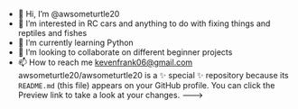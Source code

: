 - 👋 Hi, I’m @awsometurtle20
- 👀 I’m interested in RC cars and anything to do with fixing things and reptiles and fishes
- 🌱 I’m currently learning Python
- 💞️ I’m looking to collaborate on different beginner projects
- 📫 How to reach me kevenfrank06@gmail.com
awsometurtle20/awsometurtle20 is a ✨ special ✨ repository because its `README.md` (this file) appears on your GitHub profile.
You can click the Preview link to take a look at your changes.
--->
